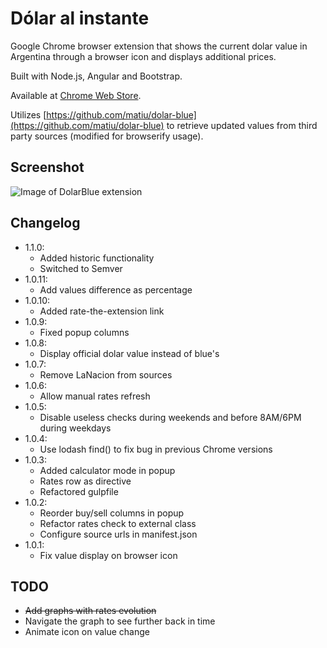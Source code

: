 Dólar al instante
==========

Google Chrome browser extension that shows the current dolar value in Argentina through a browser icon and displays additional prices.

Built with Node.js, Angular and Bootstrap.

Available at [Chrome Web Store](https://chrome.google.com/webstore/detail/dólar-blue-al-instante/bcadgochooecaafmhckfgpjmieepgblp).

Utilizes [https://github.com/matiu/dolar-blue](https://github.com/matiu/dolar-blue) to retrieve updated values from third party sources (modified for browserify usage).

## Screenshot
![Image of DolarBlue extension](http://static.codaxis.com/chrome-dolar-blue.png)

## Changelog
- 1.1.0:
	- Added historic functionality
	- Switched to Semver
- 1.0.11:
	- Add values difference as percentage
- 1.0.10:
	- Added rate-the-extension link
- 1.0.9:
	- Fixed popup columns
- 1.0.8:
	- Display official dolar value instead of blue's
- 1.0.7:
	- Remove LaNacion from sources
- 1.0.6:
	- Allow manual rates refresh
- 1.0.5:
	- Disable useless checks during weekends and before 8AM/6PM during weekdays
- 1.0.4:
	- Use lodash find() to fix bug in previous Chrome versions
- 1.0.3:
	- Added calculator mode in popup
	- Rates row as directive
	- Refactored gulpfile
- 1.0.2:
	- Reorder buy/sell columns in popup
	- Refactor rates check to external class
	- Configure source urls in manifest.json
- 1.0.1:
	- Fix value display on browser icon

## TODO
- ~~Add graphs with rates evolution~~
- Navigate the graph to see further back in time
- Animate icon on value change
